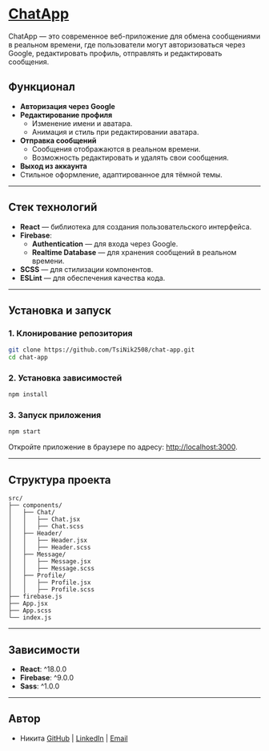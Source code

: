 # [ChatApp](https://TsiNik2508.github.io/chat-app)

ChatApp — это современное веб-приложение для обмена сообщениями в реальном времени, где пользователи могут авторизоваться через Google, редактировать профиль, отправлять и редактировать сообщения.

## Функционал

- **Авторизация через Google**
- **Редактирование профиля**
  - Изменение имени и аватара.
  - Анимация и стиль при редактировании аватара.
- **Отправка сообщений**
  - Сообщения отображаются в реальном времени.
  - Возможность редактировать и удалять свои сообщения.
- **Выход из аккаунта**
- Стильное оформление, адаптированное для тёмной темы.

---

## Стек технологий

- **React** — библиотека для создания пользовательского интерфейса.
- **Firebase**:
  - **Authentication** — для входа через Google.
  - **Realtime Database** — для хранения сообщений в реальном времени.
- **SCSS** — для стилизации компонентов.
- **ESLint** — для обеспечения качества кода.

---

## Установка и запуск

### 1. Клонирование репозитория
```bash
git clone https://github.com/TsiNik2508/chat-app.git
cd chat-app
```

### 2. Установка зависимостей
```bash
npm install
```

### 3. Запуск приложения
```bash
npm start
```

Откройте приложение в браузере по адресу: [http://localhost:3000](http://localhost:3000).

---


## Структура проекта
```
src/
├── components/
│   ├── Chat/
│   │   ├── Chat.jsx
│   │   ├── Chat.scss
│   ├── Header/
│   │   ├── Header.jsx
│   │   ├── Header.scss
│   ├── Message/
│   │   ├── Message.jsx
│   │   ├── Message.scss
│   ├── Profile/
│   │   ├── Profile.jsx
│   │   ├── Profile.scss
├── firebase.js
├── App.jsx
├── App.scss
└── index.js
```

---

## Зависимости
- **React**: ^18.0.0
- **Firebase**: ^9.0.0
- **Sass**: ^1.0.0

---

## Автор
- Никита [GitHub](https://github.com/TsiNik2508) | [LinkedIn](https://www.linkedin.com/in/nikita-tsilosani-5367782b4) | [Email](mailto:nikitaandr2508@gmail.com)
